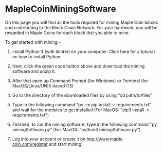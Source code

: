 # MapleCoinMiningSoftware

On this page you will find all the tools required for mining Maple Coin blocks and contributing to the Block Chain Network. For your hardwork, you will be rewarded in Maple Coins for each block that you able to mine.

To get started with mining:-

1) Install Python 3 (with tkinter) on your computer. Click here for a tutorial on how to install Python. 

2) Next, click the green code button above and download the mining software and unzip it. 

3) After that open up Command Prompt (for Windows) or Terminal (for MacOS/Linux/UNIX based OS) 

4) Go to the directory of the downloaded files by using "cd path/to/files" 

5) Type in the following command "py -m pip install -r requirements.txt" and wait for the modules to get installed (For MacOS: "pip3 install -r requirements.txt")

6) Finished, to run the mining software, type in the following command "py miningSoftware.py" (For MacOS: "python3 miningSoftware.py")

7) Log into your account or create it on http://www.maple-coin.com/register and start mining!
